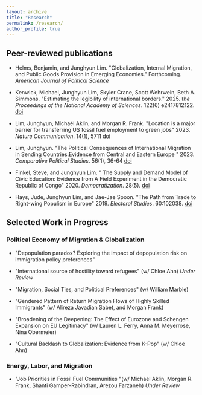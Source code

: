 ```yaml
---
layout: archive
title: "Research"
permalink: /research/
author_profile: true
---
```


## Peer-reviewed publications

- Helms, Benjamin, and Junghyun Lim. &quot;Globalization, Internal Migration, and Public Goods Provision in Emerging Economies.&quot; Forthcoming. <i>American Journal of Political Science</i> 

- Kenwick, Michael, Junghyun Lim, Skyler Crane, Scott Wehrwein, Beth A. Simmons. &quot;Estimating the legibility of international borders.&quot; 2025. <i>the Proceedings of the National Academy of Sciences</i>. 122(6) e2417812122. [doi](https://doi.org/10.1073/pnas.2417812122)

- Lim, Junghyun, Michaël Aklin, and Morgan R. Frank. &quot;Location is a major barrier for transferring US fossil fuel employment to green jobs&quot; 2023. <i>Nature Communication</i>. 14(1), 5711 [doi](https://doi.org/10.1038/s41467-023-41133-9)

- Lim, Junghyun. &quot;The Political Consequences of International Migration in Sending Countries:Evidence from Central and Eastern Europe &quot; 2023. <i>Comparative Political Studies</i>. 56(1), 36-64 [doi](https://doi.org/10.1177/00104140221089646)

- Finkel, Steve, and Junghyun Lim. &quot; The Supply and Demand Model of Civic Education: Evidence from A Field Experiment in the Democratic Republic of Congo&quot; 2020. <i>Democratization</i>. 28(5). [doi](https://doi.org/10.1080/13510347.2020.1843156)

- Hays, Jude, Junghyun Lim, and Jae-Jae Spoon. &quot;The Path from Trade to Right-wing Populism in Europe&quot; 2019. <i>Electoral Studies</i>. 60:102038. [doi](https://doi.org/10.1016/j.electstud.2019.04.002)

## Selected Work in Progress

### Political Economy of Migration & Globalization

- &quot;Depopulation paradox? Exploring the impact of depopulation risk on immigration policy preferences&quot; 

- &quot;International source of hostility toward refugees&quot; (w/ Chloe Ahn)  <i> Under Review</i>

- &quot;Migration, Social Ties, and Political Preferences&quot; (w/ William Marble) 

- &quot;Gendered Pattern of Return Migration Flows of Highly Skilled Immigrants&quot; (w/ Alireza Javadian Sabet, and Morgan Frank)

- &quot;Broadening of the Deepening: The Effect of Eurozone and Schengen Expansion on EU Legitimacy&quot; (w/ Lauren L. Ferry, Anna M. Meyerrose, Nina Obermeier) 

- &quot;Cultural Backlash to Globalization: Evidence from K-Pop&quot; (w/ Chloe Ahn)


### Energy, Labor, and Migration

- &quot;Job Priorities in Fossil Fuel Communities &quot;(w/ Michaël Aklin, Morgan R. Frank, Shanti Gamper-Rabindran, Arezou Farzaneh) <i>Under Review</i>








